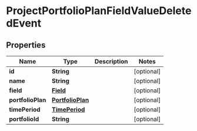
# ProjectPortfolioPlanFieldValueDeletedEvent

## Properties
Name | Type | Description | Notes
------------ | ------------- | ------------- | -------------
**id** | **String** |  |  [optional]
**name** | **String** |  |  [optional]
**field** | [**Field**](Field.md) |  |  [optional]
**portfolioPlan** | [**PortfolioPlan**](PortfolioPlan.md) |  |  [optional]
**timePeriod** | [**TimePeriod**](TimePeriod.md) |  |  [optional]
**portfolioId** | **String** |  |  [optional]



